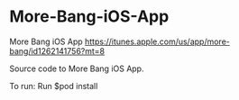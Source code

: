 # More-Bang-iOS-App
More Bang iOS App
https://itunes.apple.com/us/app/more-bang/id1262141756?mt=8

Source code to More Bang iOS App. 

To run:
Run $pod install

